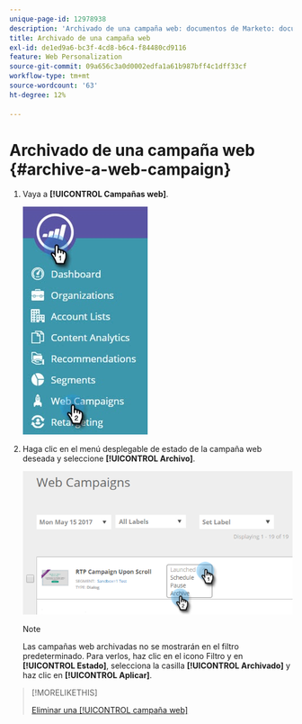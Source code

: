 ```yaml
---
unique-page-id: 12978938
description: 'Archivado de una campaña web: documentos de Marketo: documentación del producto'
title: Archivado de una campaña web
exl-id: de1ed9a6-bc3f-4cd8-b6c4-f84480cd9116
feature: Web Personalization
source-git-commit: 09a656c3a0d0002edfa1a61b987bff4c1dff33cf
workflow-type: tm+mt
source-wordcount: '63'
ht-degree: 12%

---
```


# Archivado de una campaña web {#archive-a-web-campaign}

1. Vaya a **[!UICONTROL Campañas web]**.

   ![](assets/one.jpg)

1. Haga clic en el menú desplegable de estado de la campaña web deseada y seleccione **[!UICONTROL Archivo]**.

   ![](assets/two-3.png)

   >[!NOTE]
   >
   >Las campañas web archivadas no se mostrarán en el filtro predeterminado. Para verlos, haz clic en el icono Filtro y en **[!UICONTROL Estado]**, selecciona la casilla **[!UICONTROL Archivado]** y haz clic en **[!UICONTROL Aplicar]**.

>[!MORELIKETHIS]
>
>[Eliminar una [!UICONTROL campaña web]](/help/marketo/product-docs/web-personalization/working-with-web-campaigns/delete-a-web-campaign.md)
